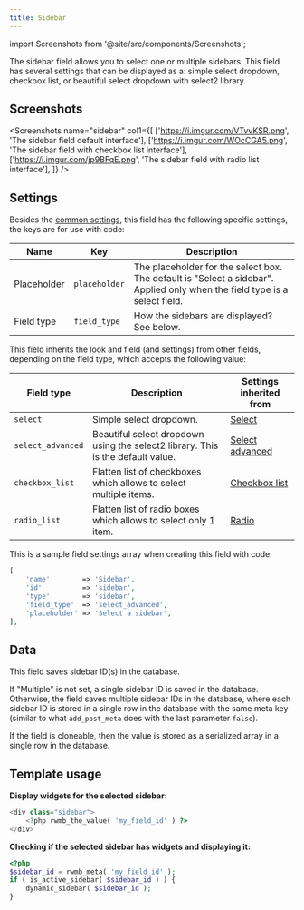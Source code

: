 ```yaml
---
title: Sidebar
---
```


import Screenshots from '@site/src/components/Screenshots';

The sidebar field allows you to select one or multiple sidebars. This field has several settings that can be displayed as a: simple select dropdown, checkbox list, or beautiful select dropdown with select2 library.

## Screenshots

<Screenshots
    name="sidebar"
    col1={[
        ['https://i.imgur.com/VTvvKSR.png', 'The sidebar field default interface'],
        ['https://i.imgur.com/WOcCGA5.png', 'The sidebar field with checkbox list interface'],
        ['https://i.imgur.com/jp9BFqE.png', 'The sidebar field with radio list interface'],
    ]}
/>

## Settings

Besides the [common settings](/field-settings/), this field has the following specific settings, the keys are for use with code:

Name | Key | Description
--- | --- | ---
Placeholder | `placeholder` | The placeholder for the select box. The default is "Select a sidebar". Applied only when the field type is a select field.
Field type | `field_type` | How the sidebars are displayed? See below.

This field inherits the look and field (and settings) from other fields, depending on the field type, which accepts the following value:

Field type | Description | Settings inherited from
--- | --- | ---
`select` | Simple select dropdown. | [Select](/fields/select/)
`select_advanced` | Beautiful select dropdown using the select2 library. This is the default value. | [Select advanced](/fields/select-advanced/)
`checkbox_list` | Flatten list of checkboxes which allows to select multiple items. | [Checkbox list](/fields/checkbox-list/)
`radio_list` | Flatten list of radio boxes which allows to select only 1 item. | [Radio](/fields/radio/)

This is a sample field settings array when creating this field with code:

```php
[
    'name'        => 'Sidebar',
    'id'          => 'sidebar',
    'type'        => 'sidebar',
    'field_type'  => 'select_advanced',
    'placeholder' => 'Select a sidebar',
],
```

## Data

This field saves sidebar ID(s) in the database.

If "Multiple" is not set, a single sidebar ID is saved in the database. Otherwise, the field saves multiple sidebar IDs in the database, where each sidebar ID is stored in a single row in the database with the same meta key (similar to what `add_post_meta` does with the last parameter `false`).

If the field is cloneable, then the value is stored as a serialized array in a single row in the database.

## Template usage

**Display widgets for the selected sidebar:**

```php
<div class="sidebar">
    <?php rwmb_the_value( 'my_field_id' ) ?>
</div>
```

**Checking if the selected sidebar has widgets and displaying it:**

```php
<?php
$sidebar_id = rwmb_meta( 'my_field_id' );
if ( is_active_sidebar( $sidebar_id ) ) {
    dynamic_sidebar( $sidebar_id );
}
```